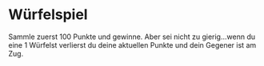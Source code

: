 # Würfelspiel

Sammle zuerst 100 Punkte und gewinne.
Aber sei nicht zu gierig...wenn du eine 1 Würfelst verlierst du deine aktuellen Punkte und dein Gegener ist am Zug.
